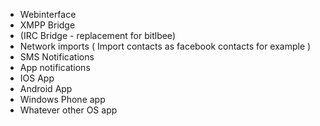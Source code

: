 * Webinterface
* XMPP Bridge
* (IRC Bridge - replacement for bitlbee)
* Network imports ( Import contacts as facebook contacts for example )
* SMS Notifications
* App notifications
* IOS App
* Android App
* Windows Phone app
* Whatever other OS app